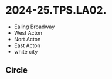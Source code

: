 # 2024-25.TPS.LA02.

- Ealing Broadway
- West Acton
- Nort Acton
- East Acton
- white city

## Circle